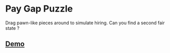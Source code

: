 Pay Gap Puzzle
==============

Drag pawn-like pieces around to simulate hiring. Can you find a second fair state ?



## [Demo](http://pgp.targeted.org/)
